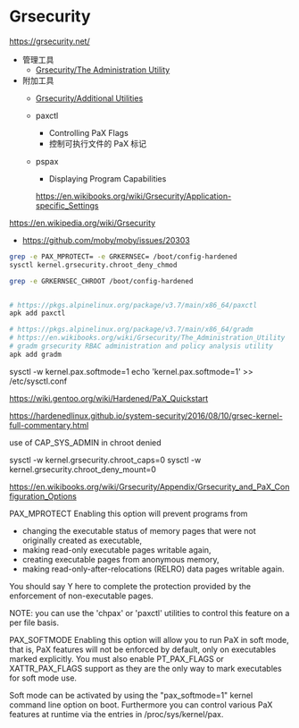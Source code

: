 # Grsecurity

https://grsecurity.net/

* 管理工具
  * [Grsecurity/The Administration Utility](https://en.wikibooks.org/wiki/Grsecurity/The_Administration_Utility)
* 附加工具
  * [Grsecurity/Additional Utilities](https://en.wikibooks.org/wiki/Grsecurity/Additional_Utilities)
  * paxctl
    * Controlling PaX Flags
    * 控制可执行文件的 PaX 标记
  * pspax
    * Displaying Program Capabilities

    https://en.wikibooks.org/wiki/Grsecurity/Application-specific_Settings

https://en.wikipedia.org/wiki/Grsecurity

* https://github.com/moby/moby/issues/20303

```bash
grep -e PAX_MPROTECT= -e GRKERNSEC= /boot/config-hardened
sysctl kernel.grsecurity.chroot_deny_chmod

grep -e GRKERNSEC_CHROOT /boot/config-hardened


# https://pkgs.alpinelinux.org/package/v3.7/main/x86_64/paxctl
apk add paxctl

# https://pkgs.alpinelinux.org/package/v3.7/main/x86_64/gradm
# https://en.wikibooks.org/wiki/Grsecurity/The_Administration_Utility
# gradm grsecurity RBAC administration and policy analysis utility
apk add gradm
```

sysctl -w kernel.pax.softmode=1
echo 'kernel.pax.softmode=1' >> /etc/sysctl.conf

https://wiki.gentoo.org/wiki/Hardened/PaX_Quickstart

https://hardenedlinux.github.io/system-security/2016/08/10/grsec-kernel-full-commentary.html

use of CAP_SYS_ADMIN in chroot denied

sysctl -w kernel.grsecurity.chroot_caps=0
sysctl -w kernel.grsecurity.chroot_deny_mount=0


https://en.wikibooks.org/wiki/Grsecurity/Appendix/Grsecurity_and_PaX_Configuration_Options

PAX_MPROTECT
Enabling this option will prevent programs from
 - changing the executable status of memory pages that were
   not originally created as executable,
 - making read-only executable pages writable again,
 - creating executable pages from anonymous memory,
 - making read-only-after-relocations (RELRO) data pages writable again.

You should say Y here to complete the protection provided by
the enforcement of non-executable pages.

NOTE: you can use the 'chpax' or 'paxctl' utilities to control
this feature on a per file basis.


PAX_SOFTMODE
Enabling this option will allow you to run PaX in soft mode, that
is, PaX features will not be enforced by default, only on executables
marked explicitly.  You must also enable PT_PAX_FLAGS or XATTR_PAX_FLAGS
support as they are the only way to mark executables for soft mode use.

Soft mode can be activated by using the "pax_softmode=1" kernel command
line option on boot.  Furthermore you can control various PaX features
at runtime via the entries in /proc/sys/kernel/pax.




